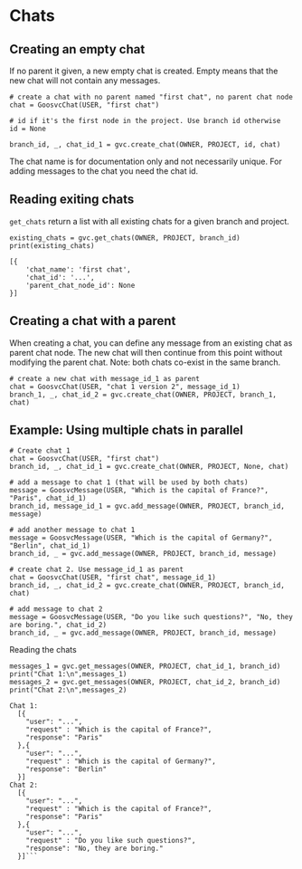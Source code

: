 # Chats

## Creating an empty chat

If no parent it given, a new empty chat is created. Empty means that the new chat will not contain any messages.
```
# create a chat with no parent named "first chat", no parent chat node
chat = GoosvcChat(USER, "first chat") 

# id if it's the first node in the project. Use branch id otherwise
id = None

branch_id, _, chat_id_1 = gvc.create_chat(OWNER, PROJECT, id, chat)
```
The chat name is for documentation only and not necessarily unique. For adding messages to the chat you need the chat id.

## Reading exiting chats
`get_chats` return a list with all existing chats for a given branch and project.
```
existing_chats = gvc.get_chats(OWNER, PROJECT, branch_id)
print(existing_chats)
```
```
[{
    'chat_name': 'first chat', 
    'chat_id': '...', 
    'parent_chat_node_id': None
}]
```

## Creating a chat with a parent
When creating a chat, you can define any message from an existing chat as parent chat node. The new chat will then continue from this point without modifying the parent chat. Note: both chats co-exist in the same branch.

```
# create a new chat with message_id_1 as parent
chat = GoosvcChat(USER, "chat 1 version 2", message_id_1)
branch_1, _, chat_id_2 = gvc.create_chat(OWNER, PROJECT, branch_1, chat)
```

## Example: Using multiple chats in parallel
```
# Create chat 1
chat = GoosvcChat(USER, "first chat") 
branch_id, _, chat_id_1 = gvc.create_chat(OWNER, PROJECT, None, chat)

# add a message to chat 1 (that will be used by both chats)
message = GoosvcMessage(USER, "Which is the capital of France?", "Paris", chat_id_1)
branch_id, message_id_1 = gvc.add_message(OWNER, PROJECT, branch_id, message)

# add another message to chat 1
message = GoosvcMessage(USER, "Which is the capital of Germany?", "Berlin", chat_id_1)
branch_id, _ = gvc.add_message(OWNER, PROJECT, branch_id, message)

# create chat 2. Use message_id_1 as parent
chat = GoosvcChat(USER, "first chat", message_id_1) 
branch_id, _, chat_id_2 = gvc.create_chat(OWNER, PROJECT, branch_id, chat)

# add message to chat 2
message = GoosvcMessage(USER, "Do you like such questions?", "No, they are boring.", chat_id_2)
branch_id, _ = gvc.add_message(OWNER, PROJECT, branch_id, message)
```
Reading the chats
```
messages_1 = gvc.get_messages(OWNER, PROJECT, chat_id_1, branch_id)
print("Chat 1:\n",messages_1)
messages_2 = gvc.get_messages(OWNER, PROJECT, chat_id_2, branch_id)
print("Chat 2:\n",messages_2)
```
```
Chat 1:
  [{
    "user": "...", 
    "request" : "Which is the capital of France?", 
    "response": "Paris"
  },{
    "user": "...", 
    "request" : "Which is the capital of Germany?", 
    "response": "Berlin"
  }]
Chat 2:
  [{
    "user": "...", 
    "request" : "Which is the capital of France?", 
    "response": "Paris"
  },{
    "user": "...", 
    "request" : "Do you like such questions?", 
    "response": "No, they are boring."
  }]```
